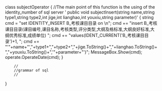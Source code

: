 class subjectOperator
{
        //The main point of this function is the using of the identity_number of sql server
       ' public void subjectInsert(string name,string type1,string type2,int jige,int lianghao,int youxiu,string parameter)'
        {
            string cmd = "set IDENTITY_INSERT B_考核课目目录 on \n";
            cmd += "insert B_考核课目目录(课目编号,课目名称,考核类型,评分类型,大纲及格标准,大纲良好标准,大纲优秀标准,成绩单位) ";
            cmd += "values(IDENT_CURRENT('B_考核课目目录')+1, ";
            cmd += "'"+name+"',"+type1+","+type2+","+jige.ToString()+","+lianghao.ToString()+","+youxiu.ToString()+",'"+parameter+"')";
            MessageBox.Show(cmd);
            operate.OperateDate(cmd);
        }
        
        //
        //grammar of sql
        //
        
        
}
